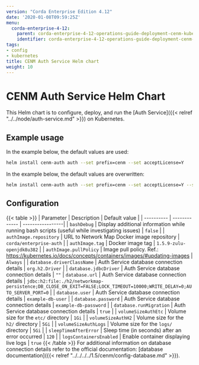 ```yaml
---
version: "Corda Enterprise Edition 4.12"
date: '2020-01-08T09:59:25Z'
menu:
  corda-enterprise-4-12:
    parent: corda-enterprise-4-12-operations-guide-deployment-cenm-kubernetes
    identifier: corda-enterprise-4-12-operations-guide-deployment-cenm-kubernetes-auth
tags:
- config
- kubernetes
title: CENM Auth Service Helm chart
weight: 10
---
```


# CENM Auth Service Helm Chart

This Helm chart is to configure, deploy, and run the [Auth Service]({{< relref "../../node/auth-service.md" >}}) on Kubernetes.

## Example usage

In the example below, the default values are used:

```bash
helm install cenm-auth auth --set prefix=cenm --set acceptLicense=Y
```

In the example below, the default values are overwritten:

```bash
helm install cenm-auth auth --set prefix=cenm --set acceptLicense=Y --set volumeSizeAuthLogs=5Gi
```

## Configuration

{{< table >}}
| Parameter  | Description   | Default value    |
| ---------- | ------------- | -----------------|
| `bashDebug`                   | Display additional information while running bash scripts (useful while investigating issues) | `false` |
| `authImage.repository`        | URL to Network Map Docker image repository | `corda/enterprise-auth` |
| `authImage.tag`               | Docker image tag | `1.5.9-zulu-openjdk8u382` |
| `authImage.pullPolicy`        | Image pull policy. Ref.: https://kubernetes.io/docs/concepts/containers/images/#updating-images | `Always` |
| `database.driverClassName`    | Auth Service database connection details | `org.h2.Driver` |
| `database.jdbcDriver`         | Auth Service database connection details | `""`
| `database.url`                | Auth Service database connection details | `jdbc:h2:file:./h2/networkmap-persistence;DB_CLOSE_ON_EXIT=FALSE;LOCK_TIMEOUT=10000;WRITE_DELAY=0;AUTO_SERVER_PORT=0` |
| `database.user`               | Auth Service database connection details | `example-db-user` |
| `database.password`           | Auth Service database connection details | `example-db-password` |
| `database.runMigration`       | Auth Service database connection details | `true` |
| `volumeSizeAuthEtc`           | Volume size for the `etc/` directory | `1Gi` |
| `volumeSizeAuthH2`            | Volume size for the `h2/` directory | `5Gi` |
| `volumeSizeAuthLogs`          | Volume size for the `logs/` directory | `5Gi` |
| `sleepTimeAfterError`         | Sleep time (in seconds) after an error occurred | `120` |
| `logsContainersEnabled`       | Enable container displaying live logs | `true`
{{< /table >}}
For additional information on database connection details refer to the official documentation: [database documentation]({{< relref "../../../../1.5/cenm/config-database.md" >}}).

